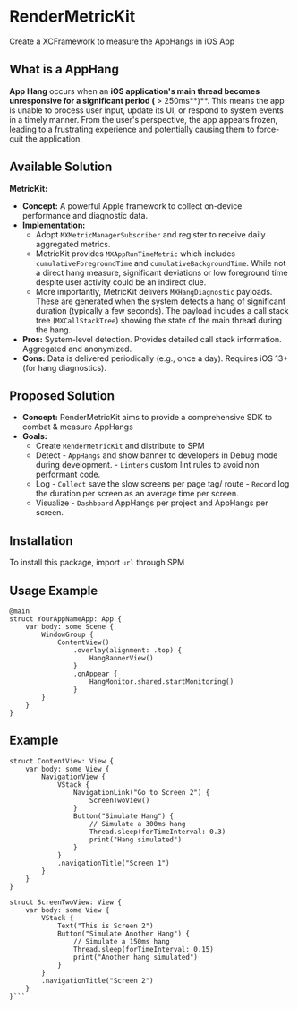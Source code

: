 # RenderMetricKit

Create a XCFramework to measure the AppHangs in iOS App


## What is a AppHang

**App Hang** occurs when an **iOS application's main thread becomes unresponsive for a significant period (** > 250ms**)**. This means the app is unable to process user input, update its UI, or respond to system events in a timely manner. From the user's perspective, the app appears frozen, leading to a frustrating experience and potentially causing them to force-quit the application.

## Available Solution

**MetricKit:**

- **Concept:** A powerful Apple framework to collect on-device performance and diagnostic data.
- **Implementation:**
  - Adopt `MXMetricManagerSubscriber` and register to receive daily aggregated metrics.
  - MetricKit provides `MXAppRunTimeMetric` which includes `cumulativeForegroundTime` and `cumulativeBackgroundTime`. While not a direct hang measure, significant deviations or low foreground time despite user activity could be an indirect clue.
  - More importantly, MetricKit delivers `MXHangDiagnostic` payloads. These are generated when the system detects a hang of significant duration (typically a few seconds). The payload includes a call stack tree (`MXCallStackTree`) showing the state of the main thread during the hang.
- **Pros:** System-level detection. Provides detailed call stack information. Aggregated and anonymized.
- **Cons:** Data is delivered periodically (e.g., once a day). Requires iOS 13+ (for hang diagnostics).


## Proposed Solution

- **Concept:** RenderMetricKit aims to provide a comprehensive SDK to combat & measure AppHangs
- **Goals:**
  - Create `RenderMetricKit` and distribute to SPM
  - Detect
        - `AppHangs` and show banner to developers in Debug mode during development.
        - `Linters` custom lint rules to avoid non performant code.
  - Log
        - `Collect` save the slow screens per page tag/ route
        - `Record` log the duration per screen as an average time per screen.
  - Visualize
        - `Dashboard` AppHangs per project and AppHangs per screen.


## Installation

To install this package, import `url` through SPM


## Usage Example
```
@main
struct YourAppNameApp: App {
    var body: some Scene {
        WindowGroup {
            ContentView()
                .overlay(alignment: .top) {
                    HangBannerView()
                }
                .onAppear {
                    HangMonitor.shared.startMonitoring()
                }
        }
    }
}
```

## Example
```
struct ContentView: View {
    var body: some View {
        NavigationView {
            VStack {
                NavigationLink("Go to Screen 2") {
                    ScreenTwoView()
                }
                Button("Simulate Hang") {
                    // Simulate a 300ms hang
                    Thread.sleep(forTimeInterval: 0.3)
                    print("Hang simulated")
                }
            }
            .navigationTitle("Screen 1")
        }
    }
}

struct ScreenTwoView: View {
    var body: some View {
        VStack {
            Text("This is Screen 2")
            Button("Simulate Another Hang") {
                // Simulate a 150ms hang
                Thread.sleep(forTimeInterval: 0.15)
                print("Another hang simulated")
            }
        }
        .navigationTitle("Screen 2")
    }
}```
